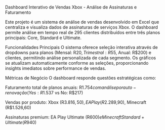 Dashboard Interativo de Vendas Xbox - Análise de Assinaturas e Faturamento

Este projeto é um sistema de análise de vendas desenvolvido em Excel que centraliza e visualiza dados de assinaturas de serviços Xbox. O dashboard permite análise em tempo real de 295 clientes distribuídos entre três planos principais: Core, Standard e Ultimate.

Funcionalidades Principais
O sistema oferece seleção interativa através de dropdowns para planos (Mensal: R$20, Trimestral: R$55, Anual: R$200) e clientes, permitindo análise personalizada de cada segmento. Os gráficos se atualizam automaticamente conforme as seleções, proporcionando insights imediatos sobre performance de vendas.

Métricas de Negócio
O dashboard responde questões estratégicas como:

Faturamento total de planos anuais: R$1.754 com análise por auto-renovação (Yes: R$1.537 vs No: R$217)

Vendas por produto: Xbox (R$3.816,50), EA Play (R$2.289,90), Minecraft (R$1.526,60)

Assinaturas premium: EA Play Ultimate (R$600) e Minecraft Standard + Ultimate (R$940)

